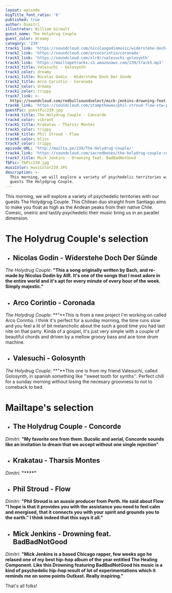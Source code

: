 ```yaml
---
layout: episode
bigTitle_font_ratio: '6'
published: true
author: Dimitri
illustrator: William Girault
guest_name: The Holydrug Couple
guest_color: dreamy
category: '239'
track1_link: 'https://soundcloud.com/nicolasgodinmusic/widerstehe-doch-der-sunde'
track2_link: 'https://soundcloud.com/arcocorintio/coronada'
track3_link: 'https://soundcloud.com/xlr8r/valesuchi-golosynth'
track5_link: 'https://mailtapetracks.s3.amazonaws.com/239/track5.mp3'
track3_title: Valesuchi - Golosynth
track3_color: dreamy
track1_title: Nicolas Godin - Widerstehe Doch Der Sünde
track2_title: Arco Corintio - Coronada
track2_color: dreamy
track1_color: trippy
track7_link: >-
  https://soundcloud.com/redbullsoundselect/mick-jenkins-drowning-feat-badbadnotgood
track6_link: 'https://soundcloud.com/stampthewax/phil-stroud-flow-stw-premiere'
guestPic: guestPic239.jpg
track4_title: The Holydrug Couple - Concorde
track4_color: vibrant
track5_title: Krakatau - Tharsis Montes
track5_color: trippy
track6_title: Phil Stroud - Flow
track6_color: bliss
track7_color: trippy
episode_URL: 'http://mailta.pe/239/The-Holydrug-Couple/'
track4_link: 'https://soundcloud.com/sacredbones/the-holydrug-couple-concorde'
track7_title: Mick Jenkins - Drowning feat. BadBadNotGood
fbPic: fbPic239.jpg
musiColor: musiColor239.JPG
description: >-
  This morning, we will explore a variety of psychedelic territories with our
  guests The Holydgrug Couple.
---
```

<p id="introduction">This morning, we will explore a variety of psychedelic territories with our guests The Holydgrug Couple. This Chilean duo straight from Santiago aims to make you float as high as the Andean peaks from their native Chile. Comsic, oneiric and tastily psychedelic their music bring us in an parallel dimension.</p>


# **The Holydrug Couple's selection**

+ ## Nicolas Godin - Widerstehe Doch Der Sünde
_The Holydrug Couple_: **"**This a song originally written by Bach, and re-made by Nicolas Godin by AIR. It's one of the songs that I most adore in the entire world and it's apt for every minute of every hour of the week. Simply majestic.**"**

+ ## Arco Corintio - Coronada
_The Holydrug Couple_: **"**This is from a new project I'm working on called Arco Corintio. I think it's perfect for a sunday morning, the time runs slow and you feel a lit of bit melancholic about the such a good time you had last nite on that party. Kinda of a gospel, it's just very simple with a couple of beautiful chords and driven by a mellow groovy bass and ace tone drum machine.

+ ## Valesuchi - Golosynth
_The Holydrug Couple_: **"**This one is from my friend Valesuchi, called Golosynth, in spanish something like ''sweet tooth for synths''. Perfect chill for a sunday morning without losing the necesary groovness to not to comeback to bed.

# **Mailtape's selection**

+ ## The Holydrug Couple - Concorde
_Dimitri_: **"**My favorite one from them. Bucolic and aerial, Concorde sounds like an invitation to dream that we accept without one single rejection**"**

+ ## Krakatau - Tharsis Montes
_Dimitri_: **"****"**

+ ## Phil Stroud - Flow
_Dimitri_: **"**Phil Stroud is an aussie producer from Perth. He said about Flow "I hope is that it provides you with the assistance you need to feel calm and energised, that it connects you with your spirit and grounds you to the earth." I think indeed that this says it all.**"**

+ ## Mick Jenkins - Drowning feat. BadBadNotGood
_Dimitri_: **"**Mick Jenkins is a based Chicago rapper, few weeks ago he relased one of my best hip-hop album of the year entitled The Healing Component. Like this Drowning featuring BadBadNotGood his music is a kind of psychedelic hip-hop result of lot of experimentations which it reminds me on some points Outkast. Really inspiring.**"**

<p id="outroduction">That's all folks!</p>
